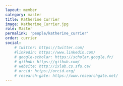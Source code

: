 ```yaml
---
layout: member
category: master
title: Katherine Currier
image: Katherine_Currier.jpg
role: Master
permalink: 'people/katherine_currier'
order: currier
social:
    # twitter: https://twitter.com/
    #linkedin: https://www.linkedin.com/
    # google-scholar: https://scholar.google.fr/
    # github: https://github.com/
    # website: http://ixlab.cs.sfu.ca/
    # orcid: https://orcid.org/
    # research-gate: https://www.researchgate.net/
---
```



